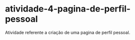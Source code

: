 # atividade-4-pagina-de-perfil-pessoal
Atividade referente a criação de uma pagina de perfil pessoal.
